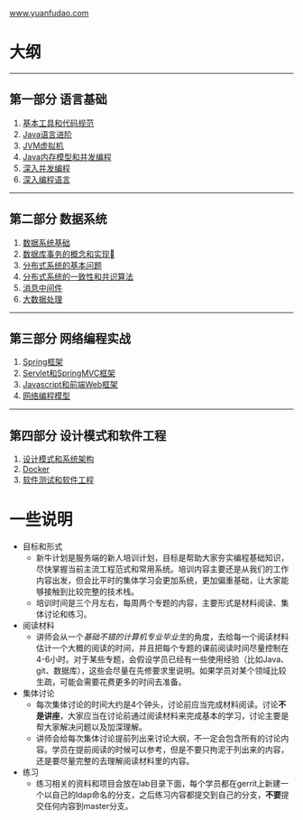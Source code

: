 www.yuanfudao.com

# 大纲

---

## 第一部分 语言基础

 1. [基本工具和代码规范](ToolsAndCodeStyle.md)
 1. [Java语言进阶](Java.md)
 1. [JVM虚拟机](JVM.md)
 1. [Java内存模型和并发编程](JavaConcurrency.md)
 1. [深入并发编程](ConcurrentProgramming.md)
 1. [深入编程语言](ProgrammingLanguages.md)

---

## 第二部分 数据系统

 1. [数据系统基础](DataSystemBasis.md)
 1. [数据库事务的概念和实现](DatabaseTransaction.md)
 1. [分布式系统的基本问题](DistributedSystems.md)
 1. [分布式系统的一致性和共识算法](ConsistencyAndConsensus.md)
 1. [消息中间件](MessageQueue.md)
 1. [大数据处理](BigData.md)

---

## 第三部分 网络编程实战

 1. [Spring框架](SpringFramework.md)
 1. [Servlet和SpringMVC框架](ServletAndSpringMVC.md)
 1. [Javascript和前端Web框架](JavascriptAndFrameworks.md)
 1. [网络编程模型](NetworkProgramming.md)

---

## 第四部分 设计模式和软件工程

 1. [设计模式和系统架构](PatternsAndArchitectures.md)
 1. [Docker](Docker.md)
 1. [软件测试和软件工程](SoftwareEngineering.md)

# 一些说明
* 目标和形式
    * 新牛计划是服务端的新人培训计划，目标是帮助大家夯实编程基础知识，尽快掌握当前主流工程范式和常用系统。培训内容主要还是从我们的工作内容出发，但会比平时的集体学习会更加系统，更加偏重基础，让大家能够接触到比较完整的技术栈。
    * 培训时间是三个月左右，每周两个专题的内容，主要形式是材料阅读、集体讨论和练习。
* 阅读材料
    * 讲师会从一个*基础不错的计算机专业毕业生*的角度，去给每一个阅读材料估计一个大概的阅读的时间，并且把每个专题的课前阅读时间尽量控制在4-6小时。对于某些专题，会假设学员已经有一些使用经验（比如Java、git、数据库），这些会尽量在先修要求里说明。如果学员对某个领域比较生疏，可能会需要花费更多的时间去准备。
* 集体讨论
    * 每次集体讨论的时间大约是4个钟头，讨论前应当完成材料阅读。讨论**不是讲座**，大家应当在讨论前通过阅读材料来完成基本的学习，讨论主要是帮大家解决问题以及加深理解。
    * 讲师会给每次集体讨论提前列出来讨论大纲，不一定会包含所有的讨论内容。学员在提前阅读的时候可以参考，但是不要只拘泥于列出来的内容，还是要尽量完整的去理解阅读材料里的内容。
* 练习
    * 练习相关的资料和项目会放在lab目录下面，每个学员都在gerrit上新建一个以自己的ldap命名的分支，之后练习内容都提交到自己的分支，**不要**提交任何内容到master分支。
